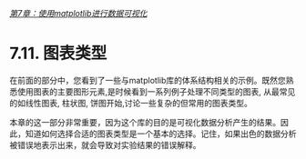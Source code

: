 
[*第7章：使用matplotlib进行数据可视化*](./README.md)


# 7.11. 图表类型

在前面的部分中，您看到了一些与matplotlib库的体系结构相关的示例。既然您熟悉使用图表的主要图形元素,是时候看到一系列例子处理不同类型的图表, 从最常见的如线性图表, 柱状图, 饼图开始,讨论一些复杂的但常用的图表类型。

本章的这一部分非常重要，因为这个库的目的是可视化数据分析产生的结果。因此，知道如何选择合适的图表类型是一个基本的选择。记住，如果出色的数据分析被错误地表示出来，就会导致对实验结果的错误解释。

